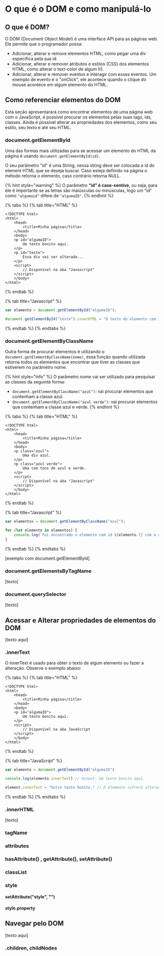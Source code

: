 # O que é o DOM e como manipulá-lo

## O que é DOM?

O DOM \(Document Object Model\) é uma interface API para as páginas web. Ele permite que o programador possa:

* Adicionar, alterar e remove elementos HTML, como pegar uma div específica pela sua id.
* Adicionar, alterar e remover atributos e estilos \(CSS\) dos elementos HTML, como alterar o text-color de algum h1.
* Adicionar, alterar e remover eventos e interagir com esses eventos. Um exemplo de evento é o "onClick", ele acontece quando o clique do mouse acontece em algum elemento do HTML.

## Como referenciar elementos do DOM

Esta seção apresentarará como encontrar elementos de uma página web com o JavaScript, é possível procurar os elementos pelas suas tags, ids, classes. Ainda é possível alterar as propriedades dos elementos, como seu estilo, seu texto e até seu HTML.

### document.getElementById

Uma das formas mais utilizadas para se acessar um elemento do HTML da página é usando `document.getElementById(id)`.

O seu parâmetro "id" é uma String, nessa string deve ser colocada a id do element HTML que se deseja buscar. Caso esteja definido na página o método retorna o elemento, caso contrário retorna NULL.

{% hint style="warning" %}
O parâmetro **“id” é case-sentive**, ou seja, para ele é importante se as letras são maiúsculas ou minúsculas, logo um “id” como `"algumaid"` difere de `"algumaID"`.
{% endhint %}

{% tabs %}
{% tab title="HTML" %}
```markup
<!DOCTYPE html>
<html>
    <head>
        <title>Minha página</title>
    </head>
    <body>
    <p id="algumaID">
        Um texto bonito aqui.
    </p>
    <p id="teste">
        Essa div vai ser alterada...
    </p>
    <script>
        // Disponível na aba "Javascript"
    </script>
    </body>
</html>
```
{% endtab %}

{% tab title="Javascript" %}
```javascript
var elemento = document.getElementById("algumaID");

document.getElementById("teste").innerHTML = "O texto do elemento com id = intro, é: " + elemento.innerHTML;
```
{% endtab %}
{% endtabs %}

### document.getElementByClassName

Outra forma de procurar elementos é utilizando o `document.getElementByClassName(nome)`, essa função quando utilizada retorna todos os elementos que encontrar que tiver as classes que estiverem no parâmetro nome.

{% hint style="info" %}
O parâmetro nome vai ser utilizado para pesquisar as classes da seguinte forma:

* `document.getElementByClassName("azul")`: vai procurar elementos que contenham a classe azul.
* `document.getElementByClassName("azul verde")`: vai procurar elementos que contenham a classe azul e verde.
{% endhint %}

{% tabs %}
{% tab title="HTML" %}
```markup
<!DOCTYPE html>
<html>
    <head>
        <title>Minha página</title>
    </head>
    <body>
    <p class="azul">
        Uma div azul.
    </p>
    <p class="azul verde">
        Uma com tons de azul e verde.
    </p>
    <script>
        // Disponível na aba "Javascript"
    </script>
    </body>
</html>
```
{% endtab %}

{% tab title="Javascript" %}
```javascript
var elementos = document.getElementByClassName("azul");

for (let elemento in elementos) {
    console.log(`Foi encontrado o elemento com id ${elemento.?} com a classe especificada`)
}
```
{% endtab %}
{% endtabs %}

\[exemplo com document.getElementById\]

### document.getElementsByTagName

\[texto\]

### document.querySelector

\[texto\]

## Acessar e Alterar propriedades de elementos do DOM

\[texto aqui\]

### .innerText

O innerText é usado para obter o texto de algum elemento ou fazer a alteração. Observe o exemplo abaixo:

{% tabs %}
{% tab title="HTML" %}
```markup
<!DOCTYPE html>
<html>
    <head>
        <title>Minha página</title>
    </head>
    <body>
    <p id="algumaID">
        Um texto bonito aqui.
    </p>
    <script>
        // Disponível na aba JavaScript
    </script>
    </body>
</html>
```
{% endtab %}

{% tab title="JavaScript" %}
```javascript
var elemento = document.getElementById("algumaID")

console.log(elemento.innerText) // Output: Um texto bonito aqui.

element.innerText = "Outro texto bonito." // O elemento sofrerá alteração no seu texto da página web
```
{% endtab %}
{% endtabs %}

### .innerHTML

\[texto\]

### tagName

### attributes

### hasAttribute\(\) , getAttribute\(\), setAttribute\(\)

### classList

### style

#### setAttribute\("style", ""\)

#### style.property

## Navegar pelo DOM

\[texto aqui\]

### .children, childNodes

